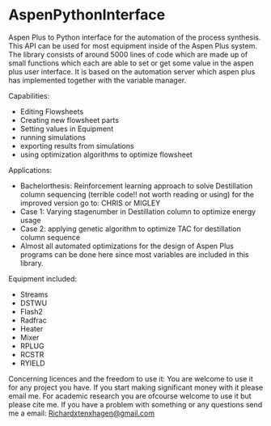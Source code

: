 # AspenPythonInterface
Aspen Plus to Python interface for the automation of the process synthesis. This API can be used for most equipment inside of the Aspen Plus system. The library consists of around 5000 lines of code which are made up of small functions which each are able to set or get some value in the aspen plus user interface. It is based on the automation server which aspen plus has implemented together with the variable manager. 



Capabilities:
- Editing Flowsheets
- Creating new flowsheet parts
- Setting values in Equipment
- running simulations
- exporting results from simulations
- using optimization algorithms to optimize flowsheet


Applications:
- Bachelorthesis: Reinforcement learning approach to solve Destillation column sequencing (terrible code!! not worth reading or using) for the improved version go to: CHRIS or MIGLEY
- Case 1: Varying stagenumber in Destillation column to optimize energy usage
- Case 2: applying genetic algorithm to optimize TAC for destillation column sequence
- Almost all automated optimizations for the design of Aspen Plus programs can be done here since most variables are included in this library.



Equipment included:
- Streams
- DSTWU
- Flash2
- Radfrac
- Heater
- Mixer
- RPLUG
- RCSTR
- RYIELD


Concerning licences and the freedom to use it: You are welcome to use it for any project you have. If you start making significant money with it please email me. For academic research you are ofcourse welcome to use it but please cite me.
If you have a problem with something or any questions send me a email: Richardxtenxhagen@gmail.com



